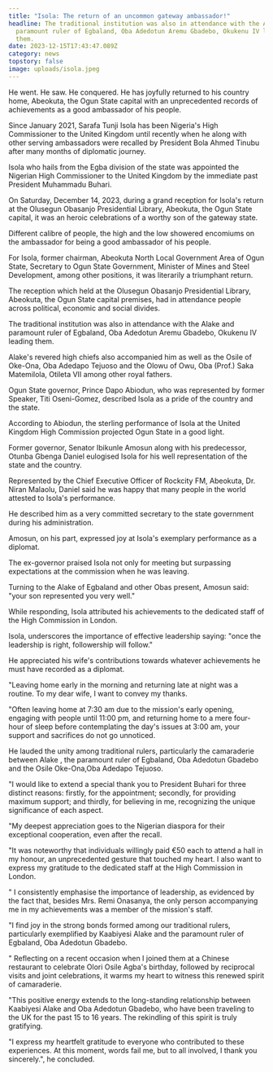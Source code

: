 ```yaml
---
title: "Isola: The return of an uncommon gateway ambassador!"
headline: The traditional institution was also in attendance with the Alake and
  paramount ruler of Egbaland, Oba Adedotun Aremu Gbadebo, Okukenu IV leading
  them.
date: 2023-12-15T17:43:47.089Z
category: news
topstory: false
image: uploads/isola.jpeg
---
```

He went. He saw. He conquered. He has joyfully returned to his country home, Abeokuta, the Ogun State capital with an unprecedented records of achievements  as a good ambassador of his people. 



Since January 2021, Sarafa Tunji Isola has been Nigeria's High Commissioner to the United Kingdom until recently when he along with other serving ambassadors  were recalled by President Bola Ahmed Tinubu after many months of diplomatic journey.



Isola who hails from the Egba division of the state was appointed the Nigerian High Commissioner to the United Kingdom by the immediate past President Muhammadu Buhari.



On Saturday, December 14, 2023, during a grand reception for Isola's return at the Olusegun Obasanjo Presidential Library, Abeokuta, the Ogun State capital, it was an heroic celebrations of a worthy son of the gateway state.



Different calibre of people, the high and the low showered encomiums on the ambassador for being a good ambassador of his people.



For Isola, former chairman, Abeokuta North Local Government Area of Ogun State, Secretary to Ogun State Government, Minister of Mines and Steel Development, among other positions, it was literarily a triumphant return.



The reception which held at the Olusegun  Obasanjo Presidential Library, Abeokuta, the Ogun State capital premises, had in attendance people across political, economic and social divides.



The traditional institution was also in attendance with the Alake and paramount ruler of Egbaland, Oba Adedotun Aremu Gbadebo, Okukenu IV leading them.



Alake's revered high chiefs also accompanied him as well as the Osile of Oke-Ona, Oba Adedapo Tejuoso and the Olowu of Owu, Oba (Prof.) Saka Matemilola, Otileta VII among other royal fathers.



Ogun State governor, Prince Dapo Abiodun, who was represented by former Speaker, Titi Oseni-Gomez, described Isola as a pride of the country and the state. 



According to Abiodun, the sterling performance of Isola at the  United Kingdom High Commission projected Ogun State in a good light.



Former governor, Senator Ibikunle Amosun along with his predecessor, Otunba Gbenga Daniel eulogised Isola for his well representation of the state and the country.



Represented by the Chief Executive Officer of Rockcity FM, Abeokuta, Dr. Niran  Malaolu, Daniel said he was happy that many people in the world attested to Isola's performance.



He described him as a very committed secretary to the state government during his administration.



Amosun, on his part, expressed joy at Isola's exemplary performance as a diplomat. 



The ex-governor praised Isola not only for meeting but surpassing expectations at the commission when he was leaving.



Turning to the Alake of Egbaland and other Obas present, Amosun said: "your son represented you very well." 



While responding, Isola attributed his achievements to the dedicated staff of the High Commission in London.



Isola, underscores the importance of effective leadership saying: "once the leadership is right, followership will follow."



He appreciated his wife's contributions towards whatever achievements he must have recorded as a diplomat.



"Leaving home early in the morning and returning late at night was a routine. To my dear wife, I want to convey my thanks. 



"Often leaving home at 7:30 am due to the mission's early opening, engaging with people until 11:00 pm, and returning home to a mere four-hour of sleep before contemplating the day's issues at 3:00 am, your support and sacrifices do not go unnoticed.



He lauded the unity among traditional rulers,  particularly  the camaraderie between Alake , the paramount ruler of Egbaland, Oba Adedotun Gbadebo and the Osile Oke-Ona,Oba Adedapo Tejuoso.



 "I would like to extend a special thank you to President Buhari for three distinct reasons: firstly, for the appointment; secondly, for providing maximum support; and thirdly, for believing in me, recognizing the unique significance of each aspect.



"My deepest appreciation goes to the Nigerian diaspora for their exceptional cooperation, even after the recall. 



"It was noteworthy that individuals willingly paid €50 each to attend a hall in my honour, an unprecedented gesture that touched my heart. I also want to express my gratitude to the dedicated staff at the High Commission in London.



" I consistently emphasise the importance of leadership, as evidenced by the fact that, besides Mrs. Remi Onasanya, the only person accompanying me in my achievements was a member of the mission's staff.



"I find joy in the strong bonds formed among our traditional rulers, particularly exemplified by Kaabiyesi Alake and the paramount ruler of Egbaland, Oba Adedotun Gbadebo.



" Reflecting on a recent occasion when I joined them at a Chinese restaurant to celebrate Olori Osile Agba's birthday, followed by reciprocal visits and joint celebrations, it warms my heart to witness this renewed spirit of camaraderie.



"This positive energy extends to the long-standing relationship between Kaabiyesi Alake and Oba Adedotun Gbadebo, who have been traveling to the UK for the past 15 to 16 years. The rekindling of this spirit is truly gratifying.



"I express my heartfelt gratitude to everyone who contributed to these experiences. At this moment, words fail me, but to all involved, I thank you sincerely.", he concluded.